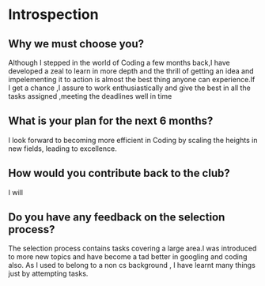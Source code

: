 # Introspection

## Why we must choose you?

Although I stepped in the world of Coding a few months back,I have developed a zeal to learn in more depth and the thrill of getting an idea and impelementing it to action is almost the best thing anyone can experience.If I get a chance ,I assure to work enthusiastically and give the best in all the tasks assigned ,meeting the deadlines well in time


## What is your plan for the next 6 months?
I look forward to becoming more efficient in Coding by scaling the heights in new fields,
leading to excellence.



## How would you contribute back to the club?
I will 


## Do you have any feedback on the selection process?
The selection process contains tasks covering a large area.I was introduced to more new topics and have become a tad better in googling and coding also.
As I used to belong to a non cs background , I have learnt many things just by attempting tasks.
